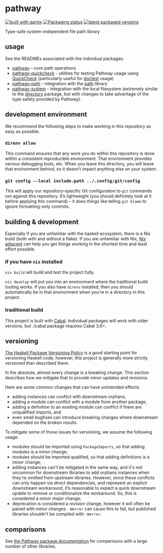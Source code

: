 # pathway

[![built with garnix](https://img.shields.io/endpoint?url=https%3A%2F%2Fgarnix.io%2Fapi%2Fbadges%2Fsellout%2Fpathway)](https://garnix.io)
[![Packaging status](https://repology.org/badge/tiny-repos/haskell:pathway.svg)](https://repology.org/project/haskell:pathway/versions)
[![latest packaged versions](https://repology.org/badge/latest-versions/haskell:pathway.svg)](https://repology.org/project/haskell:pathway/versions)

Type-safe system-independent file path library

## usage

See the READMEs associated with the individual packages:

- [pathway](./pathway/README.md) – core path operations
- [pathway-quickcheck](./quickcheck/README.md) - utilities for testing Pathway usage using [QuickCheck](https://hackage.haskell.org/package/QuickCheck) (particularly useful for [doctest](https://hackage.haskell.org/package/doctest) usage)
- [pathway-path](./path/README.md) - integration with the [path](https://hackage.haskell.org/package/path) library
- [pathway-system](./system/README.md) - integration with the local filesystem (extremely similar to the [directory](https://hackage.haskell.org/package/directory) package, but with changes to take advantage of the type safety provided by Pathway).

## development environment

We recommend the following steps to make working in this repository as easy as possible.

### `direnv allow`

This command ensures that any work you do within this repository is done within a consistent reproducible environment. That environment provides various debugging tools, etc. When you leave this directory, you will leave that environment behind, so it doesn’t impact anything else on your system.

### `git config --local include.path ../.config/git/config`

This will apply our repository-specific Git configuration to `git` commands run against this repository. It’s lightweight (you should definitely look at it before applying this command) – it does things like telling `git blame` to ignore formatting-only commits.

## building & development

Especially if you are unfamiliar with the haskell ecosystem, there is a Nix build (both with and without a flake). If you are unfamiliar with Nix, [Nix adjacent](...) can help you get things working in the shortest time and least effort possible.

### if you have `nix` installed

`nix build` will build and test the project fully.

`nix develop` will put you into an environment where the traditional build tooling works. If you also have `direnv` installed, then you should automatically be in that environment when you're in a directory in this project.

### traditional build

This project is built with [Cabal](https://cabal.readthedocs.io/en/stable/index.html). Individual packages will work with older versions, but ./cabal.package requires Cabal 3.6+.

## versioning

[The Haskell Package Versioning Policy](https://pvp.haskell.org/) is a good starting point for versioning Haskell code, however, this project is generally more strictly versioned than described there.

In the absolute, almost every change is a breaking change. This section describes how we mitigate that to provide minor updates and revisions.

Here are some common changes that can have unintended effects:

- adding instances can conflict with downstream orphans,
- adding a module can conflict with a module from another package,
- adding a definition to an existing module can conflict if there are unqualified imports, and
- even small bugfixes can introduce breaking changes where downstream depended on the broken results.

To mitigate some of those issues for versioning, we assume the following usage:

- modules should be imported using `PackageImports`, so that adding modules is a _minor_ change;
- modules should be imported qualified, so that adding definitions is a _minor_ change;
- adding instances can't be mitigated in the same way, and it's not uncommon for downstream libraries to add orphans instances when they're omitted from upstream libraries. However, since these conflicts can only happen via direct dependencies, and represent an explicit downstream workaround, it’s reasonable to expect a quick downstream update to remove or conditionalize the workaround. So, this is considered a _minor major_ change;
- deprecation is considered a _revision_ change, however it will often be paired with _minor_ changes. `-Werror` can cause this to fail, but published libraries shouldn't be compiled with `-Werror`.

## comparisons

See [the Pathway package documentation](https://hackage.haskell.org/package/pathway#comparisons) for comparisons with a large number of other libraries.
